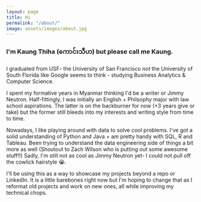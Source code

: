 ```yaml
---
layout: page
title: Hi
permalink: "/about/"
image: assets/images/about.jpg
---
```



### I'm Kaung Thiha (ကောင်းသီဟ) but please call me Kaung.

I graduated from USF- the University of San Francisco _not_ the University of South Florida like Google seems to think - studying Business Analytics & Computer Science.

I spent my formative years in Myanmar thinking I'd be a writer or Jimmy Neutron. Half-fittingly, I was initially an English + Philsophy major with law school aspirations. The latter is on the backburner for now (+3 years give or take) but the former still bleeds into my interests and writing style from time to time.

Nowadays, I like playing around with data to solve cool problems. I've got a solid understanding of Python and Java + am pretty handy with SQL, R and Tableau. Been trying to understand the data engineering side of things a bit more as well (Shoutout to Zach Wilson who is putting out some awesome stuff!!)  Sadly, I'm still not as cool as Jimmy Neutron yet- I could not pull off the cowlick hairstyle 😭. 

I'll be using this as a way to showcase my projects beyond a repo or LinkedIn. It is a little barebones right now but I'm hoping to change that as I reformat old projects and work on new ones, all while improving my technical chops. 


